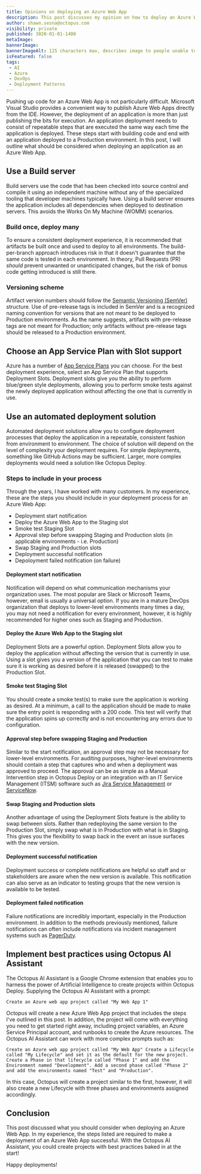 ```yaml
---
title: Opinions on deploying an Azure Web App
description: This post discusses my opinion on how to deploy an Azure Web App.
author: shawn.sesna@octopus.com
visibility: private
published: 3020-01-01-1400
metaImage: 
bannerImage: 
bannerImageAlt: 125 characters max, describes image to people unable to see it.
isFeatured: false
tags: 
 - AI
 - Azure
 - DevOps
 - Deployment Patterns
---
```


Pushing up code for an Azure Web App is not particularly difficult.  Microsoft Visual Studio provides a convenient way to publish Azure Web Apps directly from the IDE.  However, the deployment of an application is more than just publishing the bits for execution.  An application deployment needs to consist of repeatable steps that are executed the same way each time the application is deployed.  These steps start with building code and end with an application deployed to a Production environment.  In this post, I will outline what should be considered when deploying an application as an Azure Web App.

## Use a Build server
Build servers use the code that has been checked into source control and compile it using an independent machine without any of the specialized tooling that developer machines typically have.  Using a build server ensures the application includes all dependencies when deployed to destination servers.  This avoids the Works On My Machine (WOMM) scenarios.

### Build once, deploy many
To ensure a consistent deployment experience, it is recommended that artifacts be built once and used to deploy to all environments.  The build-per-branch approach introduces risk in that it doesn't guarantee that the same code is tested in each environment.  In theory, Pull Requests (PR) _should_ prevent unwanted or unanticipated changes, but the risk of bonus code getting introduced is still there.  

### Versioning scheme
Artifact version numbers should follow the [Semantic Versioning (SemVer)](https://semver.org/) structure.  Use of pre-release tags is included in SemVer and is a recognized naming convention for versions that are not meant to be deployed to Production environments.  As the name suggests, artifacts with pre-release tags are not meant for Production; only artifacts without pre-release tags should be released to a Production environment.

## Choose an App Service Plan with Slot support
Azure has a number of [App Service Plans](https://learn.microsoft.com/en-us/azure/app-service/overview-hosting-plans)  you can choose.  For the best deployment experience, select an App Service Plan that supports Deployment Slots.  Deployment slots give you the ability to perform blue/green style deployments, allowing you to perform smoke tests against the newly deployed application without affecting the one that is currently in use.

## Use an automated deployment solution
Automated deployment solutions allow you to configure deployment processes that deploy the application in a repeatable, consistent fashion from environment to environment.  The choice of solution will depend on the level of complexity your deployment requires.  For simple deployments, something like GitHub Actions may be sufficient.  Larger, more complex deployments would need a solution like Octopus Deploy.

### Steps to include in your process
Through the years, I have worked with many customers.  In my experience, these are the steps you should include in your deployment process for an Azure Web App:
- Deployment start notification
- Deploy the Azure Web App to the Staging slot
- Smoke test Staging Slot
- Approval step before swapping Staging and Production slots (in applicable environments - i.e. Production)
- Swap Staging and Production slots
- Deployment successful notification
- Depoloyment failed notification (on failure)

#### Deployment start notification
Notification will depend on what communication mechanisms your organization uses.  The most popular are Slack or Microsoft Teams, however, email is usually a universal option.  If you are in a mature DevOps organization that deploys to lower-level environments many times a day, you may not need a notification for every environment, however, it is highly recommended for higher ones such as Staging and Production.

#### Deploy the Azure Web App to the Staging slot
Deployment Slots are a powerful option.  Deployment Slots allow you to deploy the application without affecting the version that is currently in use.  Using a slot gives you a version of the application that you can test to make sure it is working as desired before it is released (swapped) to the Production Slot.

#### Smoke test Staging Slot
You should create a smoke test(s) to make sure the application is working as desired.  At a minimum, a call to the application should be made to make sure the entry point is responding with a 200 code.  This test will verify that the application spins up correctly and is not encountering any errors due to configuration.

#### Approval step before swapping Staging and Production
Similar to the start notification, an approval step may not be necessary for lower-level environments.  For auditing purposes, higher-level environments should contain a step that captures who and when a deployment was approved to proceed.  The approval can be as simple as a Manual Intervention step in Octopus Deploy or an integration with an IT Service Management (ITSM) software such as [Jira Service Management](https://www.atlassian.com/software/jira/service-management) or [ServiceNow](https://www.servicenow.com/).

#### Swap Staging and Production slots
Another advantage of using the Deployment Slots feature is the ability to swap between slots.  Rather than redeploying the same version to the Production Slot, simply swap what is in Production with what is in Staging.  This gives you the flexibility to swap back in the event an issue surfaces with the new version.

#### Deployment successful notification
Deployment success or complete notifications are helpful so staff and or stakeholders are aware when the new version is available.  This notification can also serve as an indicator to testing groups that the new version is available to be tested. 

#### Deployment failed notification
Failure notifications are incredibly important, especially in the Production environment.  In addition to the methods previously mentioned, failure notifications can often include notifications via incident management systems such as [PagerDuty](https://www.pagerduty.com/).

## Implement best practices using Octopus AI Assistant
The Octopus AI Assistant is a Google Chrome extension that enables you to harness the power of Artificial Intelligence to create projects within Octopus Deploy.  Supplying the Octopus AI Assistant with a prompt:

```
Create an Azure web app project called "My Web App 1"
```
Octopus will create a new Azure Web App project that includes the steps I've outlined in this post.  In addition, the project will come with everything you need to get started right away, including project variables, an Azure Service Principal account, and runbooks to create the Azure resources.  The Octopus AI Assistant can work with more complex prompts such as:

```
Create an Azure web app project called "My Web App" Create a Lifecycle called "My Lifecycle" and set it as the default for the new project. Create a Phase in that lifecycle called "Phase 1" and add the Environment named "Development". Add a second phase called "Phase 2" and add the environments named "Test" and "Production".
```
In this case, Octopus will create a project similar to the first, however, it will also create a new Lifecycle with three phases and environments assigned accordingly.

## Conclusion
This post discussed what you should consider when deploying an Azure Web App.  In my experience, the steps listed are required to make a deployment of an Azure Web App successful.  With the Octopus AI Assistant, you could create projects with best practices baked in at the start!

Happy deployments!
